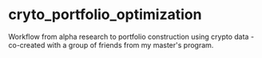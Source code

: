 # cryto_portfolio_optimization
Workflow from alpha research to portfolio construction using crypto data - co-created with a group of friends from my master's program. 
